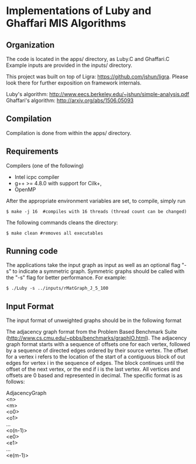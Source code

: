 Implementations of Luby and Ghaffari MIS Algorithms
=====================

Organization
--------

The code is located in the apps/ directory, as Luby.C and Ghaffari.C
Example inputs are provided in the inputs/ directory. 

This project was built on top of Ligra: https://github.com/jshun/ligra. Please
look there for further exposition on framework internals.

Luby's algorithm: http://www.eecs.berkeley.edu/~jshun/simple-analysis.pdf
Ghaffari's algorithm: http://arxiv.org/abs/1506.05093

Compilation
--------

Compilation is done from within the apps/ directory. 

Requirements
--------

Compilers (one of the following)

* Intel icpc compiler
* g++ &gt;= 4.8.0 with support for Cilk+, 
* OpenMP

After the appropriate environment variables are set, to compile,
simply run

```
$ make -j 16  #compiles with 16 threads (thread count can be changed)
```

The following commands cleans the directory:
```
$ make clean #removes all executables
```

Running code 
-------
The applications take the input graph as input as well as an optional
flag "-s" to indicate a symmetric graph.  Symmetric graphs should be
called with the "-s" flag for better performance. For example:

```
$ ./Luby -s ../inputs/rMatGraph_J_5_100
``` 

Input Format 
-----------
The input format of unweighted graphs should be in the following format
 
 The adjacency graph format from the Problem Based Benchmark Suite
 (http://www.cs.cmu.edu/~pbbs/benchmarks/graphIO.html). The adjacency
 graph format starts with a sequence of offsets one for each vertex,
 followed by a sequence of directed edges ordered by their source
 vertex. The offset for a vertex i refers to the location of the start
 of a contiguous block of out edges for vertex i in the sequence of
 edges. The block continues until the offset of the next vertex, or
 the end if i is the last vertex. All vertices and offsets are 0 based
 and represented in decimal. The specific format is as follows:

AdjacencyGraph  
&lt;n>  
&lt;m>  
&lt;o0>  
&lt;o1>  
...  
&lt;o(n-1)>  
&lt;e0>  
&lt;e1>  
...  
&lt;e(m-1)>  

